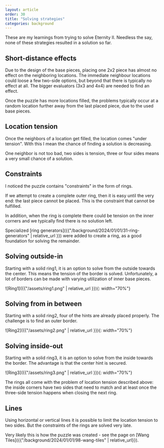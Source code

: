 ```yaml
---
layout: article
order: 30
title: "Solving strategies"
categories: background
---
```


These are my learnings from trying to solve Eternity II.
Needless the say, none of these strategies resulted in a solution so far.

<h2>Short-distance effects</h2>
Due to the design of the base pieces, placing one 2x2 piece has almost no effect on the neighboring locations.
The immediate neighbour locations could loose a few two-side options, but beyond that there is typically no effect at all.
The bigger evaluators (3x3 and 4x4) are needed to find an effect.

Once the puzzle has more locations filled, the problems typically occur at a random location further away from the last placed piece, due to the used base pieces.

<h2>Location tension</h2>
Once the neighbors of a location get filled, the location comes "under tension".
With this I mean the chance of finding a solution is decreasing.

One neighbor is not too bad, two sides is tension, three or four sides means a very small chance of a solution.

<h2>Constraints</h2>
I noticed the puzzle contains "constraints" in the form of rings.

If we attempt to create a complete outer ring, then it is easy until the very end: the last piece cannot be placed.
This is the constraint that cannot be fulfilled.

In addition, when the ring is complete there could be tension on the inner corners and we typically find there is no solution left.

Specialized [ring generators]({{"/background/2024/01/01/31-ring-generators" | relative_url }}) were added to create a ring, as a good foundation for solving the remainder.

<h2>Solving outside-in</h2>
Starting with a solid ring1, it is an option to solve from the outside towards the center.
This means the tension of the border is solved.
Unfortunately, a lot of borders can be made with varying utilization of inner base pieces.

![Ring1]({{"/assets/ring1.png" | relative_url }}){: width="70%"}

<h2>Solving from in between</h2>
Starting with a solid ring2, four of the hints are already placed properly.
The challenge is to find an outer border.

![Ring2]({{"/assets/ring2.png" | relative_url }}){: width="70%"}

<h2>Solving inside-out</h2>
Starting with a solid ring3, it is an option to solve from the inside towards the border.
The advantage is that the center hint is secured.

![Ring3]({{"/assets/ring3.png" | relative_url }}){: width="70%"}

The rings all come with the problem of location tension described above: the inside corners have two sides that need to match
and at least once the three-side tension happens when closing the next ring.

<h2>Lines</h2>
Using horizontal or vertical lines it is possible to limit the location tension to two sides.
But the constraints of the rings are solved very late.

Very likely this is how the puzzle was created - see the page on [Wang Tiles]({{"/background/2024/01/01/98-wang-tiles" | relative_url}}).
